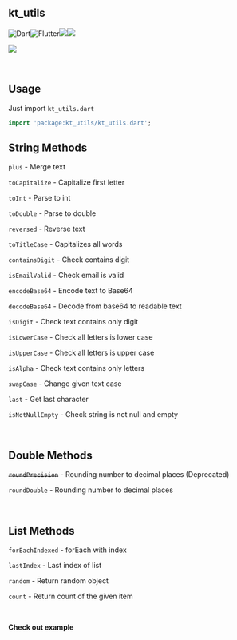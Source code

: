 ## kt_utils

![Dart](https://img.shields.io/badge/dart-%230175C2.svg?style=for-the-badge&logo=dart&logoColor=white)![Flutter](https://img.shields.io/badge/Flutter-%2302569B.svg?style=for-the-badge&logo=Flutter&logoColor=white)<a href="https://opensource.org/licenses/Apache-2.0"><img src="https://img.shields.io/github/license/NijatTagizada/kt_utils?style=for-the-badge"/></a><a href="https://pub.dev/packages/kt_utils"><img src="https://img.shields.io/pub/v/kt_utils?style=for-the-badge"/></a>


<a href="https://github.com/NijatTagizada/kt_utils/actions/workflows/test.yml"><img src="https://github.com/NijatTagizada/kt_utils/actions/workflows/test.yml/badge.svg" /></a>


<br />

## Usage

Just import `kt_utils.dart`
```dart
import 'package:kt_utils/kt_utils.dart';
```

## String Methods

`plus` - Merge text

`toCapitalize` - Capitalize first letter

`toInt` - Parse to int

`toDouble` - Parse to double

`reversed` - Reverse text

`toTitleCase` - Capitalizes all words

`containsDigit` - Check contains digit

`isEmailValid` - Check email is valid

`encodeBase64` - Encode text to Base64

`decodeBase64` - Decode from base64 to readable text

`isDigit` - Check text contains only digit

`isLowerCase` - Check all letters is lower case

`isUpperCase` - Check all letters is upper case

`isAlpha` - Check text contains only letters

`swapCase` - Change given text case

`last` - Get last character

`isNotNullEmpty` - Check string is not null and empty

<br />

## Double Methods
<strike>`roundPrecision`</strike> - Rounding number to decimal places (Deprecated)

`roundDouble` - Rounding number to decimal places


<br />

## List Methods
`forEachIndexed` - forEach with index

`lastIndex` - Last index of list

`random` - Return random object

`count` - Return count of the given item

<br />

**Check out example**
